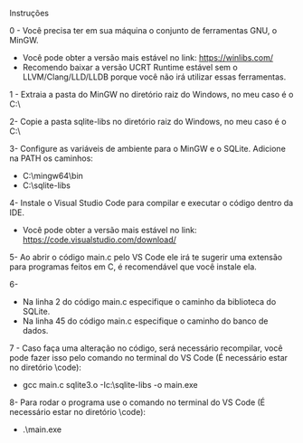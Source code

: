 Instruções

0 - Você precisa ter em sua máquina o conjunto de ferramentas GNU, o MinGW.
- Você pode obter a versão mais estável no link: https://winlibs.com/
- Recomendo baixar a versão UCRT Runtime estável sem o LLVM/Clang/LLD/LLDB porque você não irá utilizar essas ferramentas.

1 - Extraia a pasta do MinGW no diretório raiz do Windows, no meu caso é o C:\

2- Copie a pasta sqlite-libs no diretório raiz do Windows, no meu caso é o C:\

3- Configure as variáveis de ambiente para o MinGW e o SQLite.
Adicione na PATH os caminhos:
- C:\mingw64\bin
- C:\sqlite-libs

4- Instale o Visual Studio Code para compilar e executar o código dentro da IDE.
- Você pode obter a versão mais estável no link: https://code.visualstudio.com/download/

5- Ao abrir o código main.c pelo VS Code ele irá te sugerir uma extensão para programas feitos em C, é recomendável que você instale ela.

6-
- Na linha 2 do código main.c especifique o caminho da biblioteca do SQLite.
- Na linha 45 do código main.c especifique o caminho do banco de dados.

7 - Caso faça uma alteração no código, será necessário recompilar, você pode fazer isso pelo comando no terminal do VS Code (É necessário estar no diretório \code):
- gcc main.c sqlite3.o -Ic:\sqlite-libs -o main.exe

8- Para rodar o programa use o comando no terminal do VS Code (É necessário estar no diretório \code):
- .\main.exe
